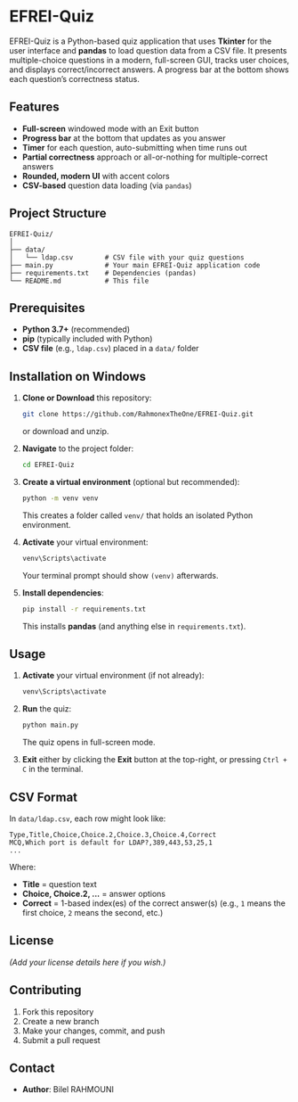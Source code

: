 # EFREI-Quiz

EFREI-Quiz is a Python-based quiz application that uses **Tkinter** for the user interface and **pandas** to load question data from a CSV file. It presents multiple-choice questions in a modern, full-screen GUI, tracks user choices, and displays correct/incorrect answers. A progress bar at the bottom shows each question’s correctness status.

## Features

- **Full-screen** windowed mode with an Exit button  
- **Progress bar** at the bottom that updates as you answer  
- **Timer** for each question, auto-submitting when time runs out  
- **Partial correctness** approach or all-or-nothing for multiple-correct answers  
- **Rounded, modern UI** with accent colors  
- **CSV-based** question data loading (via `pandas`)

## Project Structure

```
EFREI-Quiz/
│
├── data/
│   └── ldap.csv        # CSV file with your quiz questions
├── main.py             # Your main EFREI-Quiz application code
├── requirements.txt    # Dependencies (pandas)
└── README.md           # This file
```

## Prerequisites

- **Python 3.7+** (recommended)
- **pip** (typically included with Python)
- **CSV file** (e.g., `ldap.csv`) placed in a `data/` folder

## Installation on Windows

1. **Clone or Download** this repository:
   ```bash
   git clone https://github.com/RahmonexTheOne/EFREI-Quiz.git
   ```
   or download and unzip.

2. **Navigate** to the project folder:
   ```bash
   cd EFREI-Quiz
   ```

3. **Create a virtual environment** (optional but recommended):
   ```bash
   python -m venv venv
   ```
   This creates a folder called `venv/` that holds an isolated Python environment.

4. **Activate** your virtual environment:
   ```bash
   venv\Scripts\activate
   ```
   Your terminal prompt should show `(venv)` afterwards.

5. **Install dependencies**:
   ```bash
   pip install -r requirements.txt
   ```
   This installs **pandas** (and anything else in `requirements.txt`).

## Usage

1. **Activate** your virtual environment (if not already):
   ```bash
   venv\Scripts\activate
   ```
2. **Run** the quiz:
   ```bash
   python main.py
   ```
   The quiz opens in full-screen mode.

3. **Exit** either by clicking the **Exit** button at the top-right, or pressing `Ctrl + C` in the terminal.

## CSV Format

In `data/ldap.csv`, each row might look like:

```
Type,Title,Choice,Choice.2,Choice.3,Choice.4,Correct
MCQ,Which port is default for LDAP?,389,443,53,25,1
...
```

Where:
- **Title** = question text  
- **Choice, Choice.2, ...** = answer options  
- **Correct** = 1-based index(es) of the correct answer(s) (e.g., `1` means the first choice, `2` means the second, etc.)

## License

*(Add your license details here if you wish.)*

## Contributing

1. Fork this repository  
2. Create a new branch  
3. Make your changes, commit, and push  
4. Submit a pull request

## Contact

- **Author**: Bilel RAHMOUNI
